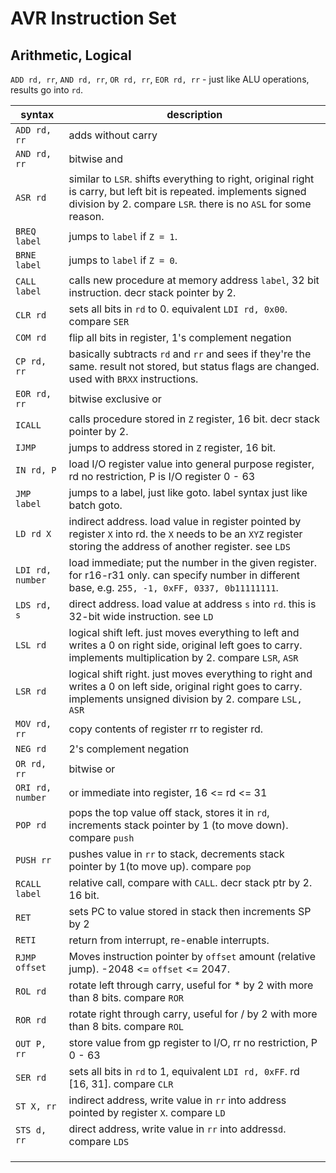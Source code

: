 # AVR Instruction Set

## Arithmetic, Logical

`ADD rd, rr`, `AND rd, rr`, `OR rd, rr`, `EOR rd, rr` - just like ALU operations, results go into `rd`.

| syntax           | description                                                  |
| ---------------- | ------------------------------------------------------------ |
| `ADD rd, rr`     | adds without carry                                           |
| `AND rd, rr`     | bitwise and                                                  |
| `ASR rd`         | similar to `LSR`. shifts everything to right, original right is carry, but left bit is repeated. implements signed division by 2. compare `LSR`. there is no `ASL` for some reason. |
| `BREQ  label`    | jumps to `label` if `Z = 1`.                                 |
| `BRNE label`     | jumps to `label` if `Z = 0`.                                 |
| `CALL label`     | calls new procedure at memory address `label`, 32 bit instruction. decr stack pointer by 2. |
| `CLR rd`         | sets all bits in `rd` to 0. equivalent `LDI rd, 0x00`. compare `SER` |
| `COM rd`         | flip all bits in register, 1's complement negation           |
| `CP rd, rr`      | basically subtracts `rd` and `rr` and sees if they're the same. result not stored, but status flags are changed. used with `BRXX` instructions. |
| `EOR rd, rr`     | bitwise exclusive or                                         |
| `ICALL`          | calls procedure stored in `Z` register, 16 bit. decr stack pointer by 2. |
| `IJMP`           | jumps to address stored in `Z` register, 16 bit.             |
| `IN rd, P`       | load I/O register value into general purpose register, rd no restriction, P is I/O register 0 - 63 |
| `JMP label`      | jumps to a label, just like goto. label syntax just like batch goto. |
| `LD rd X`        | indirect address. load value in register pointed by register `X` into rd. the `X` needs to be an `XYZ` register storing the address of another register. see `LDS` |
| `LDI rd, number` | load immediate; put the number in the given register. for r16-r31 only. can specify number in different base, e.g. `255, -1, 0xFF, 0337, 0b11111111`. |
| `LDS rd, s`      | direct address. load value at address `s` into `rd`. this is 32-bit wide instruction. see `LD` |
| `LSL rd`         | logical shift left. just moves everything to left and writes a 0 on right side, original left goes to carry. implements multiplication by 2. compare `LSR`, `ASR` |
| `LSR rd`         | logical shift right. just moves everything to right and writes a 0 on left side, original right goes to carry. implements unsigned division by 2. compare `LSL, ASR` |
| `MOV rd, rr`     | copy contents of register rr to register rd.                 |
| `NEG rd`         | 2's complement negation                                      |
| `OR rd, rr`      | bitwise or                                                   |
| `ORI rd, number` | or immediate into register, 16 <= rd <= 31                   |
| `POP rd`         | pops the top value off stack, stores it in `rd`, increments stack pointer by 1 (to move down). compare `push` |
| `PUSH rr`        | pushes value in `rr` to stack, decrements stack pointer by 1(to move up). compare `pop` |
| `RCALL label`    | relative call, compare with `CALL`. decr stack ptr by 2. 16 bit. |
| `RET`            | sets PC to value stored in stack then increments SP by 2     |
| `RETI`           | return from interrupt, re-enable interrupts.                 |
| `RJMP offset`    | Moves instruction pointer by `offset` amount (relative jump). -2048 <= `offset` <= 2047. |
| `ROL rd`         | rotate left through carry, useful for * by 2 with more than 8 bits. compare `ROR` |
| `ROR rd`         | rotate right through carry, useful for / by 2 with more than 8 bits. compare `ROL` |
| `OUT P, rr`      | store value from gp register to I/O, rr no restriction, P 0 - 63 |
| `SER rd`         | sets all bits in `rd` to 1, equivalent `LDI rd, 0xFF`. rd [16, 31]. compare `CLR` |
| `ST X, rr`       | indirect address, write value in `rr` into address pointed by register `X`. compare `LD` |
| `STS d, rr`      | direct address, write value in `rr` into address`d`. compare `LDS` |
|                  |                                                              |
|                  |                                                              |
|                  |                                                              |